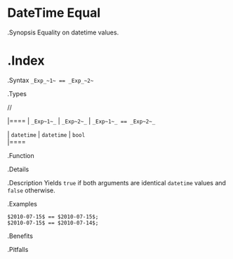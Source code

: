 # DateTime Equal

.Synopsis
Equality on datetime values.

.Index
==

.Syntax
`_Exp_~1~ == _Exp_~2~`

.Types

//

|====
| `_Exp~1~_`      | `_Exp~2~_`      | `_Exp~1~_ == _Exp~2~_` 

| `datetime`     |  `datetime`    | `bool`               
|====

.Function

.Details

.Description
Yields `true` if both arguments are identical `datetime` values and `false` otherwise.

.Examples
```rascal-shell
$2010-07-15$ == $2010-07-15$;
$2010-07-15$ == $2010-07-14$;
```

.Benefits

.Pitfalls

